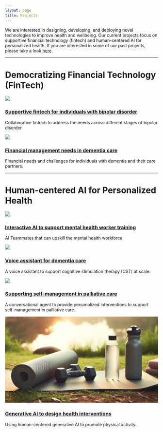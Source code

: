 ```yaml
---
layout: page
title: Projects
---
```


We are interested in designing, developing, and deploying novel
technologies to improve health and wellbeing. Our current projects
focus on supportive financial technology (fintech) and human-centered AI for personalized health.
If you are interested in some of our past projects, please take a look <a href="past.html">here</a>.

<div class="row">
    <div class="col-md-12 text-center">
        <hr>
        <h1>Democratizing Financial Technology (FinTech)</h1>
    </div>
</div>

<div class="row">
    <div class="col-lg-6">
        <a href="bd-finhealth.html"><img src="/files/images/projects/bd-finhealth.jpg" ></a>
        <h3><a href="bd-finhealth.html">Supportive fintech for individuals with bipolar disorder</a></h3>
        <p>Collaborative fintech to address the needs across different stages of bipolar disorder.</p>
    </div>
    <div class="col-lg-6">
        <a href="dementia-fintech.html"><img src="/files/images/projects/dementia-fintech.jpg" ></a>
        <h3><a href="dementia-fintech.html">Financial management needs in dementia care</a></h3>
        <p>Financial needs and challenges for individuals with dementia and their care partners.</p>
    </div>
</div>

<div class="row">
    <div class="col-md-12 text-center">
        <hr>
        <h1>Human-centered AI for Personalized Health</h1>
    </div>
</div>




<div class="row">
    <div class="col-lg-6">
        <a href="teammait.html"><img src="/files/images/projects/teammait.jpg" ></a>
        <h3><a href="teammait.html">Interactive AI to support mental health worker training</a></h3>
        <p>AI Teammates that can upskill the mental health workforce</p>
    </div>
    <div class="col-lg-6">
        <a href="dementia-va.html"><img src="/files/images/projects/ca-chronic-pain.jpg" ></a>
        <h3><a href="dementia-va.html">Voice assistant for dementia care</a></h3>
        <p>A voice assistant to support cognitive stimulation therapy (CST) at scale.</p>
    </div>
 <div class="row">
    <div class="col-lg-6">
        <a href="palliative-care.html"><img src="/files/images/projects/palliative-care.jpg" ></a>
        <h3><a href="palliative-care.html">Supporting self-management in palliative care</a></h3>
        <p>A conversational agent to provide personalized interventions to support self-management in palliative care.</p>
    </div>
    <div class="col-lg-6">
        <a href="genai-health-intervention.html"><img src="/files/images/projects/genai-health-intervention.jpg" ></a>
        <h3><a href="genai-health-intervention.html">Generative AI to design health interventions</a></h3>
        <p>Using human-centered generative AI to promote physical activity.</p>
    </div>
</div>
